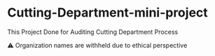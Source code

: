 # Cutting-Department-mini-project
This Project Done for Auditing Cutting Department Process

⚠️ Organization names are withheld due to ethical perspective

